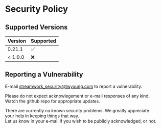 # Security Policy

## Supported Versions

| Version | Supported          |
| ------- | ------------------ |
| 0.21.1   | :white_check_mark: |
| < 1.0.0 | :x:                |

## Reporting a Vulnerability

E-mail streamwork_security@twyoung.com to report a vulnerability.

Please do not expect acknowlegement or e-mail responses of any kind.
Watch the github repo for appropriate updates.   

There are currently no known security problems.  We greatly 
appreciate your help in keeping things that way.  
Let us know in your e-mail if you wish to be publicly acknowledged, or not. 


